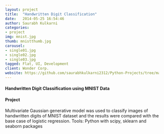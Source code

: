 ```yaml
---
layout: project
title:  "Handwritten Digit Classification"
date:   2014-05-25 16:54:46
author: Saurabh Kulkarni
categories:
- project
img: mnist.jpg
thumb: mnistthumb.jpg
carousel:
- single01.jpg
- single02.jpg
- single03.jpg
tagged: Flat, UI, Development
client: Wonder Corp.
website: https://github.com/saurabhkulkarni2312/Python-Projects/tree/master/MNIST-Classification
---
```

#### Handwritten Digit Classification using MNIST Data

#### Project
Multivariate Gaussian generative model was used to classify images of handwritten digits of MNIST dataset and the results were compared with the base case of logistic regression. Tools: Python with scipy, sklearn and seaborn packages